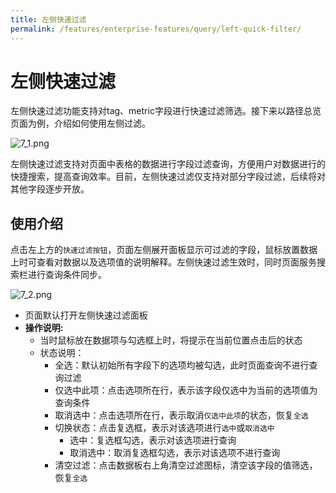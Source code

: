 ```yaml
---
title: 左侧快速过滤
permalink: /features/enterprise-features/query/left-quick-filter/
---
```


# 左侧快速过滤

左侧快速过滤功能支持对tag、metric字段进行快速过滤筛选。接下来以路径总览页面为例，介绍如何使用左侧过滤。

![7_1.png](https://yunshan-guangzhou.oss-cn-beijing.aliyuncs.com/pub/pic/20230920650a9fb1183e5.png)  

左侧快速过滤支持对页面中表格的数据进行字段过滤查询，方便用户对数据进行的快捷搜索，提高查询效率。目前，左侧快速过滤仅支持对部分字段过滤，后续将对其他字段逐步开放。

## 使用介绍

点击左上方的`快速过滤按钮`，页面左侧展开面板显示可过滤的字段，鼠标放置数据上时可查看对数据以及选项值的说明解释。左侧快速过滤生效时，同时页面服务搜索栏进行查询条件同步。

![7_2.png](https://yunshan-guangzhou.oss-cn-beijing.aliyuncs.com/pub/pic/20230920650a9fb139c2f.png)

- 页面默认打开左侧快速过滤面板
- **操作说明:**
  - 当时鼠标放在数据项与勾选框上时，将提示在当前位置点击后的状态
  - 状态说明：
    - 全选：默认初始所有字段下的选项均被勾选，此时页面查询不进行查询过滤
    - 仅选中此项：点击选项所在行，表示该字段仅选中为当前的选项值为查询条件
    - 取消选中：点击选项所在行，表示取消`仅选中此项`的状态，恢复`全选`
    - 切换状态：点击复选框，表示对该选项进行`选中`或`取消选中`
      - 选中：复选框勾选，表示对该选项进行查询
      - 取消选中：取消复选框勾选，表示对该选项不进行查询
    - 清空过滤：点击数据板右上角清空过滤图标，清空该字段的值筛选，恢复`全选`
